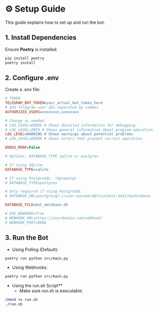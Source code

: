 # ⚙️ Setup Guide

This guide explains how to set up and run the bot.

## 1. Install Dependencies
Ensure **Poetry** is installed:
```bash
pip install poetry
poetry install
```

## 2. Configure .env
Create a .env file:

```ini
# TOKEN
TELEGRAM_BOT_TOKEN=your_actual_bot_token_here
# Add Telegram user IDs separated by commas
AUTHORIZED_USERS=xxxxxxxx,xxxxxxxx

# Change as needed
# LOG_LEVEL=DEBUG # Shows detailed information for debugging.
# LOG_LEVEL=INFO # Shows general information about program operation.
LOG_LEVEL=WARNING # Shows warnings about potential problems.
# LOG_LEVEL=ERROR # Shows errors that prevent correct operation.

DEBUG_MODE=False

# Options: DATABASE_TYPE sqlite or postgres

# If using SQLite:
DATABASE_TYPE=sqlite

# If using PostgreSQL: (Upcoming)
# DATABASE_TYPE=postgres  

# Only required if using PostgreSQL
# DATABASE_URL=postgresql://user:password@localhost:5432/mydatabase

DATABASE_FILE=bot_database.db

# USE_WEBHOOK=True
# WEBHOOK_URL=https://yourdomain.com/webhook/
# WEBHOOK_PORT=8080
```

## 3. Run the Bot

- Using Polling (Default):

```bash
poetry run python src/main.py
```

- Using Webhooks:

```bash
poetry run python src/main.py
```

- Using the run.sh Script**
    - Make sure run.sh is executable:

```bash
chmod +x run.sh
./run.sh
```